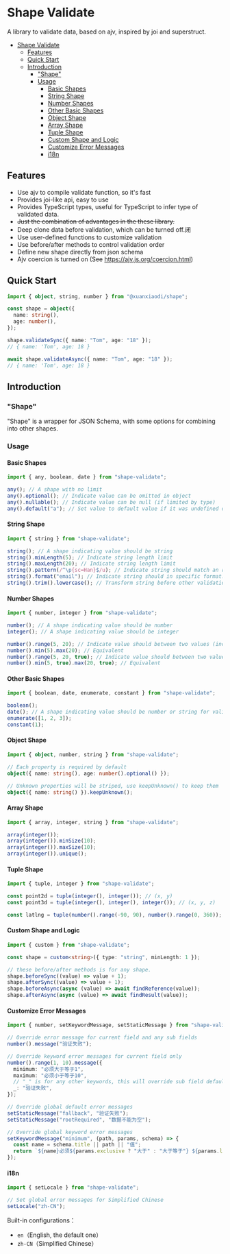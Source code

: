 # Shape Validate

A library to validate data, based on ajv, inspired by joi and superstruct.

- [Shape Validate](#shape-validate)
  - [Features](#features)
  - [Quick Start](#quick-start)
  - [Introduction](#introduction)
    - ["Shape"](#shape)
    - [Usage](#usage)
      - [Basic Shapes](#basic-shapes)
      - [String Shape](#string-shape)
      - [Number Shapes](#number-shapes)
      - [Other Basic Shapes](#other-basic-shapes)
      - [Object Shape](#object-shape)
      - [Array Shape](#array-shape)
      - [Tuple Shape](#tuple-shape)
      - [Custom Shape and Logic](#custom-shape-and-logic)
      - [Customize Error Messages](#customize-error-messages)
      - [i18n](#i18n)

## Features

- Use ajv to compile validate function, so it's fast
- Provides joi-like api, easy to use
- Provides TypeScript types, useful for TypeScript to infer type of validated data.
- ~~Just the combination of advantages in the these library.~~
- Deep clone data before validation, which can be turned off.闭
- Use user-defined functions to customize validation
- Use before/after methods to control validation order
- Define new shape directly from json schema
- Ajv coercion is turned on (See https://ajv.js.org/coercion.html)

## Quick Start

```ts
import { object, string, number } from "@xuanxiaodi/shape";

const shape = object({
  name: string(),
  age: number(),
});

shape.validateSync({ name: "Tom", age: "18" });
// { name: 'Tom', age: 18 }

await shape.validateAsync({ name: "Tom", age: "18" });
// { name: 'Tom', age: 18 }
```

## Introduction

### "Shape"

"Shape" is a wrapper for JSON Schema, with some options for combining into other shapes.

### Usage

#### Basic Shapes

```ts
import { any, boolean, date } from "shape-validate";

any(); // A shape with no limit
any().optional(); // Indicate value can be omitted in object
any().nullable(); // Indicate value can be null (if limited by type)
any().default("a"); // Set value to default value if it was undefined or null or empty string
```

#### String Shape

```ts
import { string } from "shape-validate";

string(); // A shape indicating value should be string
string().minLength(5); // Indicate string length limit
string().maxLength(20); // Indicate string length limit
string().pattern(/^\p{sc=Han}$/u); // Indicate string should match an regex.
string().format("email"); // Indicate string should in specific format.
string().trim().lowercase(); // Transform string before other validation
```

#### Number Shapes

```ts
import { number, integer } from "shape-validate";

number(); // A shape indicating value should be number
integer(); // A shape indicating value should be integer

number().range(5, 20); // Indicate value should between two values (inclusive)
number().min(5).max(20); // Equivalent
number().range(5, 20, true); // Indicate value should between two values (exclusive)
number().min(5, true).max(20, true); // Equivalent
```

#### Other Basic Shapes

```ts
import { boolean, date, enumerate, constant } from "shape-validate";

boolean();
date(); // A shape indicating value should be number or string for valid date
enumerate([1, 2, 3]);
constant(1);
```

#### Object Shape

```ts
import { object, number, string } from "shape-validate";

// Each property is required by default
object({ name: string(), age: number().optional() });

// Unknown properties will be striped, use keepUnknown() to keep them
object({ name: string() }).keepUnknown();
```

#### Array Shape

```ts
import { array, integer, string } from "shape-validate";

array(integer());
array(integer()).minSize(10);
array(integer()).maxSize(10);
array(integer()).unique();
```

#### Tuple Shape

```ts
import { tuple, integer } from "shape-validate";

const point2d = tuple(integer(), integer()); // (x, y)
const point3d = tuple(integer(), integer(), integer()); // (x, y, z)

const latlng = tuple(number().range(-90, 90), number().range(0, 360));
```

#### Custom Shape and Logic

```ts
import { custom } from "shape-validate";

const shape = custom<string>({ type: "string", minLength: 1 });

// these before/after methods is for any shape.
shape.beforeSync((value) => value + 1);
shape.afterSync((value) => value + 1);
shape.beforeAsync(async (value) => await findReference(value));
shape.afterAsync(async (value) => await findResult(value));
```

#### Customize Error Messages

```ts
import { number, setKeywordMessage, setStaticMessage } from "shape-validate";

// Override error message for current field and any sub fields
number().message("验证失败");

// Override keyword error messages for current field only
number().range(1, 10).message({
  minimum: "必须大于等于1",
  maximum: "必须小于等于10",
  // "_" is for any other keywords, this will override sub field default error messages
  _: "验证失败",
});

// Override global default error messages
setStaticMessage("fallback", "验证失败");
setStaticMessage("rootRequired", "数据不能为空");

// Override global keyword error messages
setKeywordMessage("minimum", (path, params, schema) => {
  const name = schema.title || path || "值";
  return `${name}必须${params.exclusive ? "大于" : "大于等于"} ${params.limit}`;
});
```

#### i18n

```ts
import { setLocale } from "shape-validate";

// Set global error messages for Simplified Chinese
setLocale("zh-CN");
```

Built-in configurations：

- `en`（English, the default one）
- `zh-CN`（Simplified Chinese）
